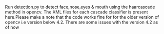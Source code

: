 Run detection.py to detect face,nose,eyes & mouth using the haarcascade method in opencv. The XML files for each cascade classifier is present here.Please make a note that the code works fine for for the older version of opencv i.e version below 4.2. There are some issues with the version 4.2 as of now
